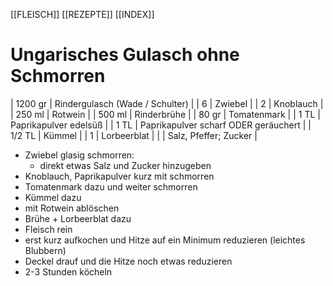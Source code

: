 [[FLEISCH]]  [[REZEPTE]]  [[INDEX]]  

# Ungarisches Gulasch ohne Schmorren  

| 1200 gr | Rindergulasch (Wade / Schulter)      |
| 6       | Zwiebel                              |
| 2       | Knoblauch                            |
| 250 ml  | Rotwein                              |
| 500 ml  | Rinderbrühe                          |
| 80 gr   | Tomatenmark                          |
| 1 TL    | Paprikapulver edelsüß                |
| 1 TL    | Paprikapulver scharf ODER geräuchert |
| 1/2 TL  | Kümmel                               |
| 1       | Lorbeerblat                          |
|         | Salz, Pfeffer; Zucker                |

- Zwiebel glasig schmorren:
    - direkt etwas Salz und Zucker hinzugeben
- Knoblauch, Paprikapulver kurz mit schmorren
- Tomatenmark dazu und weiter schmorren
- Kümmel dazu
- mit Rotwein ablöschen
- Brühe + Lorbeerblat dazu
- Fleisch rein
- erst kurz aufkochen und Hitze auf ein Minimum reduzieren (leichtes Blubbern)
- Deckel drauf und die Hitze noch etwas reduzieren
- 2-3 Stunden köcheln  
